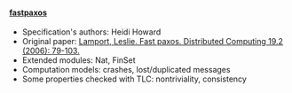 #### <a href="https://www.microsoft.com/en-us/research/publication/fast-paxos/">fastpaxos</a>
- Specification's authors: Heidi Howard
- Original paper: <a href="https://www.microsoft.com/en-us/research/publication/fast-paxos/">Lamport, Leslie. Fast paxos. Distributed Computing 19.2 (2006): 79-103.</a>
- Extended modules: Nat, FinSet
- Computation models: crashes, lost/duplicated messages
- Some properties checked with TLC: nontriviality, consistency


